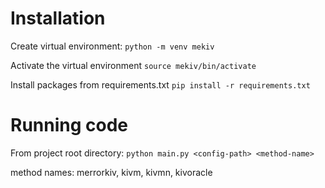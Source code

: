 # Installation

Create virtual environment:
`python -m venv mekiv`

Activate the virtual environment
`source mekiv/bin/activate`

Install packages from requirements.txt
`pip install -r requirements.txt`

# Running code

From project root directory:
`python main.py <config-path> <method-name>`

method names: merrorkiv, kivm, kivmn, kivoracle